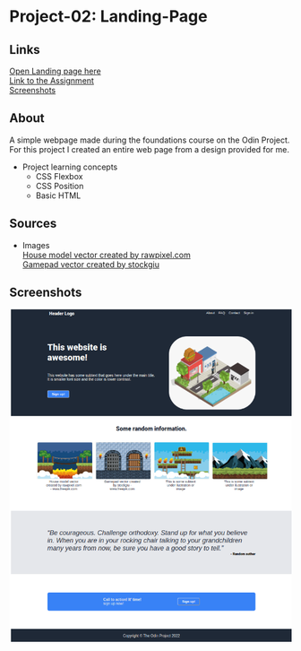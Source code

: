# Project-02: Landing-Page
## Links
[Open Landing page here](https://wadbott.github.io/odin-landing-page/)  
[Link to the Assignment](https://www.theodinproject.com/lessons/foundations-landing-page)  
[Screenshots](https://github.com/wadbott/odin-landing-page#screenshots)  

## About
A simple webpage made during the foundations course on the Odin Project. For this project I created an entire web page from a design provided for me.  

- Project learning concepts  
    - CSS Flexbox  
    - CSS Position  
    - Basic HTML  
 

## Sources
- Images  
[House model vector created by rawpixel.com](https://www.freepik.com/vectors/house-model)  
[Gamepad vector created by stockgiu](https://www.freepik.com/vectors/gamepad)  

## Screenshots
![Index Page](/images/index.png)  

